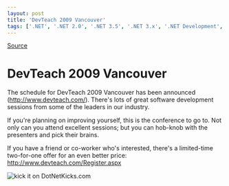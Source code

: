 ```yaml
---
layout: post
title: 'DevTeach 2009 Vancouver'
tags: ['.NET', '.NET 2.0', '.NET 3.5', '.NET 3.x', '.NET Development', 'C#', '.NET', 'C# 3.0', 'DDD', 'Design/Coding Guidance', 'DevTeach', 'Software Development', 'Software Development Guidance', 'Visual Studio 2005', 'Visual Studio 2008', 'Visual Studio 2010 Best Practices', 'msmvps']
---
```

[Source](http://blogs.msmvps.com/peterritchie/2009/03/26/devteach-2009-vancouver/ "Permalink to DevTeach 2009 Vancouver")

# DevTeach 2009 Vancouver

The schedule for DevTeach 2009 Vancouver has been announced (<http://www.devteach.com/>). There's lots of great software development sessions from some of the leaders in our industry.

If you're planning on improving yourself, this is the conference to go to. Not only can you attend excellent sessions; but you can hob-knob with the presenters and pick their brains.

If you have a friend or co-worker who's interested, there's a limited-time two-for-one offer for an even better price: <http://www.devteach.com/Register.aspx>

![kick it on DotNetKicks.com][1]

[1]: http://www.dotnetkicks.com/Services/Images/KickItImageGenerator.ashx?url=http%3a%2f%2fmsmvps.com%2fblogs%2fpeterritchie%2farchive%2f2009%2f03%2f26%2fdevteach-2009-vancouver.aspx


